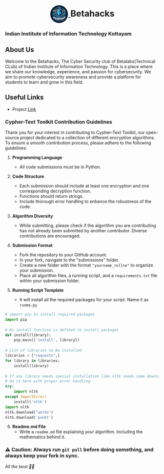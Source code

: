 <h1 align="center">
    <a href="https://github.com/BetaHacks-Community-IIIT-Kottayam/Cypher-text-Toolkit">
        <img src="Logo.jpeg" valign="middle" height="58" alt="Betahacks Logo" style="border-radius:58px; border: 2px solid white" />
    </a>
    <span valign="middle">
        Betahacks
    </span>
</h1>

### Indian Institute of Information Technology Kottayam


## About Us

Welcome to the Betahacks, The Cyber Security club of Betalabs(Technical CLub) of Indian Institute of Information Technology. This is a place where we share our knowledge, experience, and passion for cybersecurity. We aim to promote cybersecurity awareness and provide a platform for students to learn and grow in this field.

## Useful Links

- Project [Link]()

### Cypher-Text Toolkit Contribution Guidelines

Thank you for your interest in contributing to Cypher-Text Toolkit, our open-source project dedicated to a collection of different encryption algorithms. To ensure a smooth contribution process, please adhere to the following guidelines:

1. **Programming Language**
   - All code submissions must be in Python.

2. **Code Structure**
   - Each submission should include at least one encryption and one corresponding decryption function.
   - Functions should return strings.
   - Include thorough error handling to enhance the robustness of the code.

3. **Algorithm Diversity**
   - While submitting, please check if the algorithm you are contributing has not already been submitted by another contributor. Diverse contributions are encouraged.

4. **Submission Format**
   - Fork the repository to your GitHub account.
   - In your fork, navigate to the "submissions" folder.
   - Create a new folder with the format `"yourname_rollno"` to organize your submission.
   - Place all algorithm files, a running script, and a `requirements.txt` file within your submission folder.

5. **Running Script Template**
    - It will install all the required packages for your script. Name it as `runme.py`

```python
# import pip to install required packages
import pip

# An install function is defined to install packages
def install(library):
    pip.main(['install', library])

# List of libraries to be installed
libraries = ["requests",]
for library in libraries:
    install(library)

# If any library needs special installation like nltk needs some downloads then,
# do it here with proper error handling
try:
    import nltk
except ImportError:
    install('nltk')
import nltk
nltk.download("words")
nltk.download('punkt')
```

6. **Readme.md File**
    - Write a `readme.md` file explaining your algorithm. Including the mathematics behind it.

### ⚠️ **Caution**: Always run `git pull` before doing something, and always keep your fork in sync.

_All the best 👍🏻_
